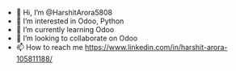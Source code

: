 - 👋 Hi, I’m @HarshitArora5808
- 👀 I’m interested in Odoo, Python
- 🌱 I’m currently learning Odoo
- 💞️ I’m looking to collaborate on Odoo
- 📫 How to reach me https://www.linkedin.com/in/harshit-arora-105811188/

<!---
HarshitArora5808/HarshitArora5808 is a ✨ special ✨ repository because its `README.md` (this file) appears on your GitHub profile.
You can click the Preview link to take a look at your changes.
--->
